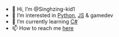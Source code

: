 - 👋 Hi, I’m @Singhzing-kid1
- 👀 I’m interested in [Python][2], [JS][3] & gamedev
- 🌱 I’m currently learning [C#][1]
- 📫 How to reach me [here][4]

<!---
Singhzing-kid1/Singhzing-kid1 is a ✨ special ✨ repository because its `README.md` (this file) appears on your GitHub profile.
You can click the Preview link to take a look at your changes.
--->

[1]: <https://docs.microsoft.com/en-us/dotnet/csharp/> (C#)
[2]: <https://www.python.org> (Python)
[3]: <https://www.javascript.com> (JavaScript)
[4]: <contact@singhzing.com> (My Email)

